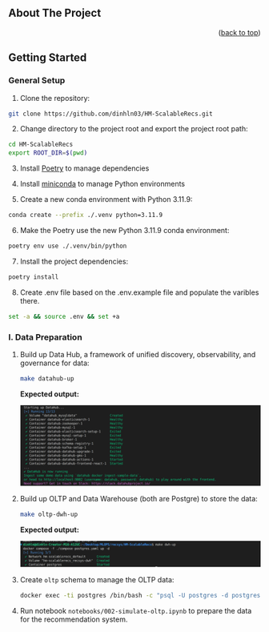 <a id="readme-top"></a>



## About The Project

<p align="right">(<a href="#readme-top">back to top</a>)</p>



## Getting Started



### General Setup

1. Clone the repository:
```sh
git clone https://github.com/dinhln03/HM-ScalableRecs.git
```

2. Change directory to the project root and export the project root path:
```sh
cd HM-ScalableRecs
export ROOT_DIR=$(pwd)
```

3. Install [Poetry](https://python-poetry.org/docs/#installing-with-the-official-installer) to manage dependencies

4. Install [miniconda](https://docs.anaconda.com/miniconda/install/#installing-miniconda) to manage Python environments

5. Create a new conda environment with Python 3.11.9:
```sh
conda create --prefix ./.venv python=3.11.9
```

6. Make the Poetry use the new Python 3.11.9 conda environment:
```sh
poetry env use ./.venv/bin/python
```

7. Install the project dependencies:
```sh
poetry install
```

8. Create .env file based on the .env.example file and populate the varibles there.
```sh
set -a && source .env && set +a
```



### I. Data Preparation

1. Build up Data Hub, a framework of unified discovery, observability, and governance for data:
    ```sh
    make datahub-up
    ```

    **Expected output:**

    ![alt text](images/datahub-1.png)

2. Build up OLTP and Data Warehouse (both are Postgre) to store the data:
    ```sh
    make oltp-dwh-up
    ```

    **Expected output:**

    ![alt text](images/dwh-1.png)

3. Create `oltp` schema to manage the OLTP data:
    ```sh
    docker exec -ti postgres /bin/bash -c "psql -U postgres -d postgres -c 'CREATE SCHEMA oltp;'"
    ```

4. Run notebook `notebooks/002-simulate-oltp.ipynb` to prepare the data for the recommendation system.